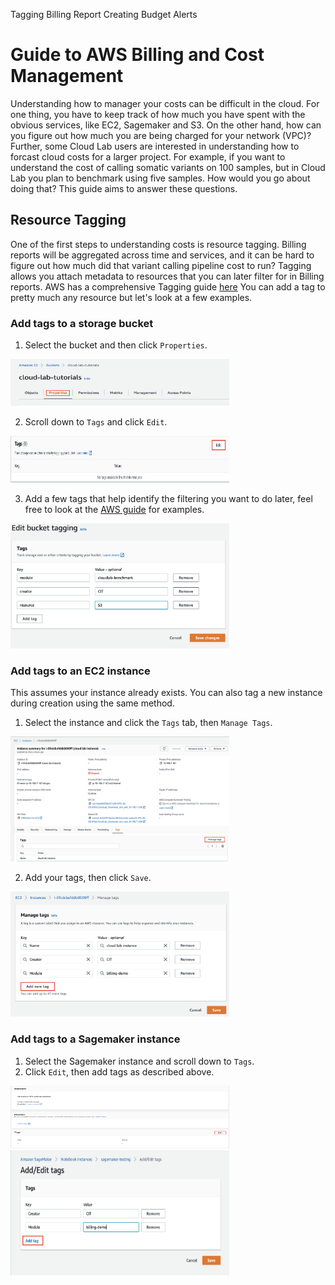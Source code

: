 Tagging
Billing Report
Creating Budget Alerts

# Guide to AWS Billing and Cost Management

Understanding how to manager your costs can be difficult in the cloud. For one thing, you have to keep track of how much you have spent with the obvious services, like EC2, Sagemaker and S3. On the other hand, how can you figure out how much you are being charged for your network (VPC)? 
Further, some Cloud Lab users are interested in understanding how to forcast cloud costs for a larger project. For example, if you want to understand the cost of calling somatic variants on 100 samples, but in Cloud Lab you plan to benchmark using five samples. How would you go about doing that? 
This guide aims to answer these questions. 

## Resource Tagging

One of the first steps to understanding costs is resource tagging. Billing reports will be aggregated across time and services, and it can be hard to figure out how much did that variant calling pipeline cost to run? 
Tagging allows you attach metadata to resources that you can later filter for in Billing reports. AWS has a comprehensive Tagging guide [here](https://docs.aws.amazon.com/general/latest/gr/aws_tagging.html)
You can add a tag to pretty much any resource but let's look at a few examples. 

### Add tags to a storage bucket

1. Select the bucket and then click `Properties`. 

<img src="/docs/images/bucket_properties.png" width="350" height="75">

2. Scroll down to `Tags` and click `Edit`.

<img src="/docs/images/edit_tags_bucket.png" width="350" height="75">

3. Add a few tags that help identify the filtering you want to do later, feel free to look at the [AWS guide](https://docs.aws.amazon.com/general/latest/gr/aws_tagging.html) for examples.

<img src="/docs/images/add_tags_bucket.png" width="350" height="200">

### Add tags to an EC2 instance

This assumes your instance already exists. You can also tag a new instance during creation using the same method.

1. Select the instance and click the `Tags` tab, then `Manage Tags`.

<img src="/docs/images/EC2_edit_tags.png" width="350" height="200">

2. Add your tags, then click `Save`.

<img src="/docs/images/EC2_add_tags.png" width="350" height="200">

### Add tags to a Sagemaker instance

1. Select the Sagemaker instance and scroll down to `Tags`.
2. Click `Edit`, then add tags as described above.

<img src="/docs/images/sagemaker_edit_tags.png" width="350" height="100">

<img src="/docs/images/sagemaker_add_tags.png" width="350" height="200">




